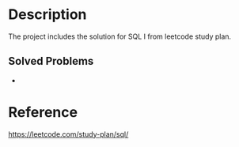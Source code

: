 # Description
The project includes the solution for SQL I from leetcode study plan.

## Solved Problems
- 

# Reference
https://leetcode.com/study-plan/sql/
